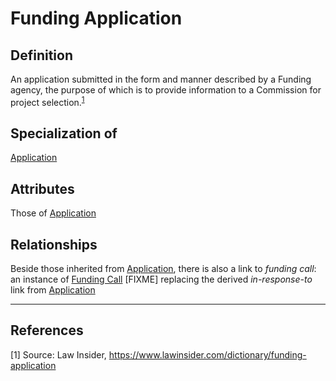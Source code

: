 # Funding Application

## Definition
An application submitted in the form and manner described by a Funding agency, the purpose of which is to provide information to a Commission for project selection.<sup>[1](#fn1)</sup>

## Specialization of
[Application](../entities/Application.md)

## Attributes
Those of [Application](../entities/Application.md#attributes)

## Relationships
Beside those inherited from [Application](../entities/Application.md#relationships), there is also a link to *funding call*: an instance of [Funding Call](../entities/Funding_Call.md) 
[FIXME] replacing the derived *in-response-to* link from [Application](../entities/Application.md) 

---

## References
<a name="fn1">\[1\]</a> Source: Law Insider, https://www.lawinsider.com/dictionary/funding-application